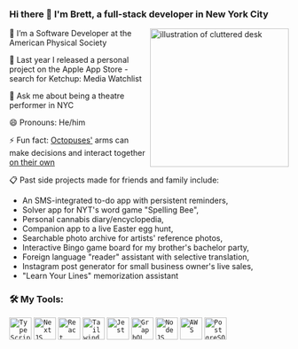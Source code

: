 ### Hi there 👋 I'm Brett, a full-stack developer in New York City


<img align="right" alt="illustration of cluttered desk" width="250" src="https://user-images.githubusercontent.com/25126281/102016769-712c1f00-3d5a-11eb-80db-001c4e7e806e.png" />

🔬 I’m a Software Developer at the American Physical Society

📱 Last year I released a personal project on the Apple App Store - search for Ketchup: Media Watchlist
 
💬 Ask me about being a theatre performer in NYC

😄 Pronouns: He/him

⚡ Fun fact: [Octopuses'](https://qz.com/1446229/let-us-finally-resolve-the-octopuses-v-octopi-debate/) arms can make decisions and interact together [on their own](https://en.wikipedia.org/wiki/Octopus#Nervous_system_and_senses) 

📋 Past side projects made for friends and family include:
- An SMS-integrated to-do app with persistent reminders,
- Solver app for NYT's word game "Spelling Bee",
- Personal cannabis diary/encyclopedia,
- Companion app to a live Easter egg hunt,
- Searchable photo archive for artists' reference photos,
- Interactive Bingo game board for my brother's bachelor party,
- Foreign language "reader" assistant with selective translation,
- Instagram post generator for small business owner's live sales,
- "Learn Your Lines" memorization assistant

### 🛠 My Tools:
<code><img height="40" width="40" alt="TypeScript" src="https://user-images.githubusercontent.com/25126281/102015986-856e1d00-3d56-11eb-8439-408936a1dfa5.png"></code>
<code><img height="40" alt="NextJS" src="https://user-images.githubusercontent.com/25126281/120037434-a3130400-bfcf-11eb-87e8-8aa944b852af.png"></code>
<code><img height="40" width="40" alt="React" src="https://user-images.githubusercontent.com/25126281/102016181-8f445000-3d57-11eb-981b-290f98823237.png"></code>
<code><img height="40" width="40" alt="Tailwind" src="https://user-images.githubusercontent.com/25126281/120037024-f6d11d80-bfce-11eb-96ee-4925a460df3f.png"></code>
<code><img height="40" width="40" alt="Jest" src="https://user-images.githubusercontent.com/25126281/102015982-84d58680-3d56-11eb-8158-93beae9e4fb1.png"></code>
<code><img height="40" width="40" alt="GraphQL" src="https://user-images.githubusercontent.com/25126281/102015838-d4678280-3d55-11eb-81d2-cd2a79ea3a82.png"></code>
<code><img height="40" width="40" alt="NodeJS" src="https://user-images.githubusercontent.com/25126281/102016183-8fdce680-3d57-11eb-94bf-2e142c27ea7d.jpg"></code>
<code><img height="40" width="40" alt="AWS" src="https://user-images.githubusercontent.com/25126281/125634692-9329f160-ffa6-41b2-8cab-ea4f85273e0a.png"></code>
<code><img height="40" width="40" alt="PostgreSQL" src="https://user-images.githubusercontent.com/25126281/102016127-370d4e00-3d57-11eb-9007-f025f08a2473.png"></code>
